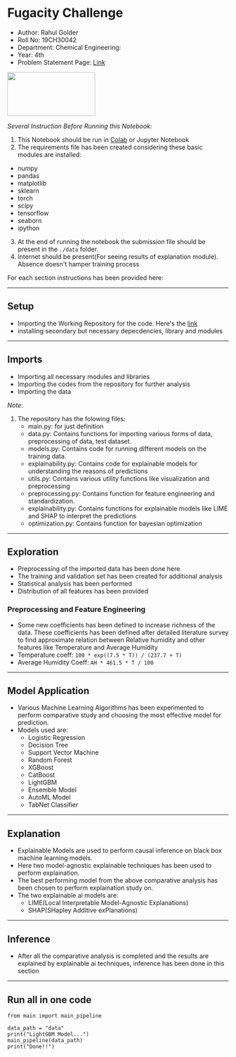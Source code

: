 # **Fugacity Challenge**
- Author: Rahul Golder
- Roll No: 19CH30042
- Department: Chemical Engineering:
- Year: 4th
- Problem Statement Page: [Link](https://unstop.com/hackathons/chemical-intelligence-ml-challenge-fugacity23-iit-kharagpur-634871)

<img src = "https://d8it4huxumps7.cloudfront.net/uploads/images/festival/logo/150x150/61efda27cab0d_fugacity_logo.jpeg?d=250x250" width="200" height="100" style="horizontal-align:middle" >


*Several Instruction Before Running this Notebook:*

1.   This Notebook should be run in [Colab](https://colab.research.google.com/drive/18O4RjkXr0iF9LjhfxGUYZf-jzIByHkvO?usp=sharing) or Jupyter Notebook
2.   The requirements file has been created considering these basic modules are installed:
   - numpy
   - pandas
   - matplotlib
   - sklearn
   - torch
   - scipy
   - tensorflow
   - seaborn
   - ipython
3. At the end of running the notebook the submission file should be present in the `./data` folder.
4. Internet should be present(For seeing results of explanation module). Absence doesn't hamper training process

For each section instructions has been provided here:

_________________________________

## **Setup**

- Importing the Working Repository for the code. Here's the [link](https://github.com/Goldenprince8420/FugacityChallenge.git)
- installing secondary but necessary depecdencies, library and modules

_____________________
## **Imports**
- Importing all necessary modules and libraries
- Importing the codes from the repository for further analysis
- Importing the data

*Note*:

1. The repository has the folowing files:
    - main.py: for just definition
    - data.py: Contains functions for importing various forms of data, preprocessing of data, test dataset.
    - models.py: Contains code for running different models on the training data.
    - explainability.py: Contains code for explainable models for understanding the reasons of predictions
    - utils.py: Contains various utility functions like visualization and preprocessing
    - preprocessing.py: Contains function for feature engineering and standardization.
    - explainability.py: Contains functions for explainable models like LIME and SHAP to interpret the predictions
    - optimization.py: Contains function for bayesian optimization

____________________
## **Exploration**

- Preprocessing of the imported data has been done here
- The training and validation set has been created for additional analysis
- Statistical analysis has been performed
- Distribution of all features has been provided


### **Preprocessing and Feature Engineering**
- Some new coefficients has been defined to increase richness of the data. These coefficients has been defined after detailed literature survey to find approximate relation between Relative humidity and other features like Temperature and Average Humidity
- Temperature coeff: `100 * exp((7.5 * T)) / (237.7 + T)`
- Average Humidity Coeff: `AH * 461.5 * T / 100`

________________________
## **Model Application**

- Various Machine Learning Algorithms has been experimented to perform comparative  study and choosing the most effective model for prediction.
- Models used are:
    - Logistic Regression
    - Decision Tree
    - Support Vector Machine
    - Random Forest
    - XGBoost
    - CatBoost
    - LightGBM
    - Ensemble Model
    - AutoML Model
    - TabNet Classifier


_________________________________________
## **Explanation**

- Explainable Models are used to perform causal inference on black box machine learning models.
- Here two model-agnostic explainable techniques has been used to perform explaination.
- The best performing model from the above comparative analysis has been chosen to perform explaination study on.
- The two explainable ai models are:
    - LIME(Local Interpretable Model-Agnostic Explanations)
    - SHAP(SHapley Additive exPlanations)

_________________________________
## **Inference**
- After all the comparative analysis is completed and the results are explained by explainable ai techniques, inference has been done in this section

______________________________
## **Run all in one code**
```
from main import main_pipeline

data_path = "data"
print("LightGBM Model...")
main_pipeline(data_path)
print("Done!!")
```

